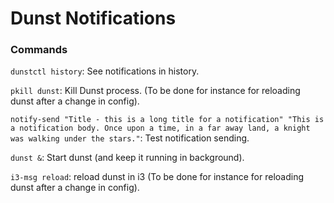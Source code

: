 # Dunst Notifications

### Commands

`dunstctl history`: See notifications in history.

`pkill dunst`: Kill Dunst process. (To be done for instance for reloading dunst after a change in config).

`notify-send "Title - this is a long title for a notification" "This is a notification body. Once upon a time, in a far away land, a knight was walking under the stars."`: Test notification sending.

`dunst &`: Start dunst (and keep it running in background).

`i3-msg reload`: reload dunst in i3 (To be done for instance for reloading dunst after a change in config).
